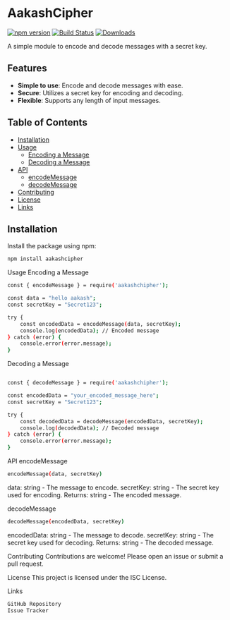 # AakashCipher

[![npm version](https://img.shields.io/npm/v/aakashcipher)](https://www.npmjs.com/package/aakashcipher)
[![Build Status](https://img.shields.io/travis/username/aakashcipher)](https://travis-ci.org/username/aakashcipher)
[![Downloads](https://img.shields.io/npm/dm/aakashcipher)](https://www.npmjs.com/package/aakashcipher)

A simple module to encode and decode messages with a secret key.

## Features

- **Simple to use**: Encode and decode messages with ease.
- **Secure**: Utilizes a secret key for encoding and decoding.
- **Flexible**: Supports any length of input messages.

## Table of Contents

- [Installation](#installation)
- [Usage](#usage)
  - [Encoding a Message](#encoding-a-message)
  - [Decoding a Message](#decoding-a-message)
- [API](#api)
  - [encodeMessage](#encodemessage)
  - [decodeMessage](#decodemessage)
- [Contributing](#contributing)
- [License](#license)
- [Links](#links)

## Installation

Install the package using npm:

```bash
npm install aakashcipher
```

Usage
Encoding a Message
```bash
const { encodeMessage } = require('aakashchipher');

const data = "hello aakash";
const secretKey = "Secret123";

try {
    const encodedData = encodeMessage(data, secretKey);
    console.log(encodedData); // Encoded message
} catch (error) {
    console.error(error.message);
}

```
Decoding a Message
```bash

const { decodeMessage } = require('aakashchipher');

const encodedData = "your_encoded_message_here";
const secretKey = "Secret123";

try {
    const decodedData = decodeMessage(encodedData, secretKey);
    console.log(decodedData); // Decoded message
} catch (error) {
    console.error(error.message);
}

```

API
encodeMessage
```bash
encodeMessage(data, secretKey)
```
data: string - The message to encode.
secretKey: string - The secret key used for encoding.
Returns: string - The encoded message.

decodeMessage
```bash
decodeMessage(encodedData, secretKey)
```
encodedData: string - The message to decode.
secretKey: string - The secret key used for decoding.
Returns: string - The decoded message.

Contributing
Contributions are welcome! Please open an issue or submit a pull request.

License
This project is licensed under the ISC License.

Links

````bash
GitHub Repository
Issue Tracker
